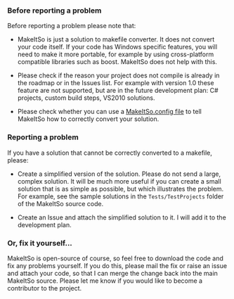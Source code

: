 ### Before reporting a problem ###
Before reporting a problem please note that:

  * MakeItSo is just a solution to makefile converter. It does not convert your code itself. If your code has Windows specific features, you will need to make it more portable, for example by using cross-platform compatible libraries such as boost. MakeItSo does not help with this.

  * Please check if the reason your project does not compile is already in the roadmap or in the Issues list. For example with version 1.0 these feature are not supported, but are in the future development plan: C# projects, custom build steps, VS2010 solutions.

  * Please check whether you can use a [MakeItSo.config file](MakeItSoConfig.md) to tell MakeItSo how to correctly convert your solution.

### Reporting a problem ###
If you have a solution that cannot be correctly converted to a makefile, please:

  * Create a simplified version of the solution. Please do not send a large, complex solution. It will be much more useful if you can create a small solution that is as simple as possible, but which illustrates the problem. For example, see the sample solutions in the `Tests/TestProjects` folder of the MakeItSo source code.

  * Create an Issue and attach the simplified solution to it. I will add it to the development plan.

### Or, fix it yourself... ###
MakeItSo is open-source of course, so feel free to download the code and fix any problems yourself. If you do this, please mail the fix or raise an issue and attach your code, so that I can merge the change back into the main MakeItSo source. Please let me know if you would like to become a contributor to the project.